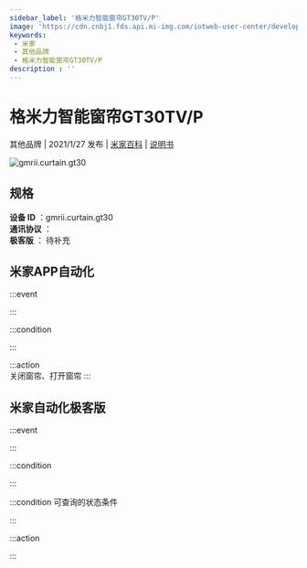 ```yaml
---
sidebar_label: '格米力智能窗帘GT30TV/P'
image: 'https://cdn.cnbj1.fds.api.mi-img.com/iotweb-user-center/developer_1679047841037QdOwmfcP.png?GalaxyAccessKeyId=AKVGLQWBOVIRQ3XLEW&Expires=9223372036854775807&Signature=a2SmY5p1nnBI8c6Q/mZVe0Pdpbs='
keywords: 
 - 米家
 - 其他品牌
 - 格米力智能窗帘GT30TV/P
description : ''
---
```

# 格米力智能窗帘GT30TV/P

其他品牌 | 2021/1/27 发布 | [米家百科](https://home.mi.com/webapp/content/baike/product/index.html?model=gmrii.curtain.gt30) | [说明书](https://home.mi.com/views/introduction.html?model=gmrii.curtain.gt30&region=cn)

![gmrii.curtain.gt30](https://cdn.cnbj1.fds.api.mi-img.com/iotweb-user-center/developer_1679047841037QdOwmfcP.png?GalaxyAccessKeyId=AKVGLQWBOVIRQ3XLEW&Expires=9223372036854775807&Signature=a2SmY5p1nnBI8c6Q/mZVe0Pdpbs=)

## 规格  
> 
**设备 ID** ：gmrii.curtain.gt30  
**通讯协议** ：  
**极客版**  ： 待补充 


## 米家APP自动化  

:::event  

:::

:::condition  

:::

:::action   
关闭窗帘、打开窗帘
:::

## 米家自动化极客版  

:::event  

:::

:::condition  

:::

:::condition 可查询的状态条件  

:::

:::action  

:::

        
